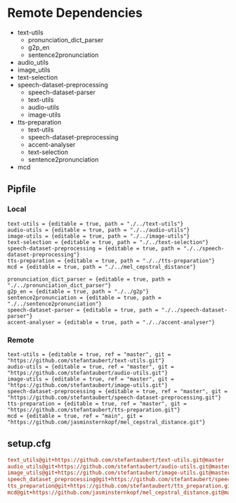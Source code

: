 # Remote Dependencies

- text-utils
  - pronunciation_dict_parser
  - g2p_en
  - sentence2pronunciation
- audio_utils
- image_utils
- text-selection
- speech-dataset-preprocessing
  - speech-dataset-parser
  - text-utils
  - audio-utils
  - image-utils
- tts-preparation
  - text-utils
  - speech-dataset-preprocessing
  - accent-analyser
  - text-selection
  - sentence2pronunciation
- mcd

## Pipfile

### Local

```Pipfile
text-utils = {editable = true, path = "./../text-utils"}
audio-utils = {editable = true, path = "./../audio-utils"}
image-utils = {editable = true, path = "./../image-utils"}
text-selection = {editable = true, path = "./../text-selection"}
speech-dataset-preprocessing = {editable = true, path = "./../speech-dataset-preprocessing"}
tts-preparation = {editable = true, path = "./../tts-preparation"}
mcd = {editable = true, path = "./../mel_cepstral_distance"}

pronunciation_dict_parser = {editable = true, path = "./../pronunciation_dict_parser"}
g2p_en = {editable = true, path = "./../g2p"}
sentence2pronunciation = {editable = true, path = "./../sentence2pronunciation"}
speech-dataset-parser = {editable = true, path = "./../speech-dataset-parser"}
accent-analyser = {editable = true, path = "./../accent-analyser"}
```

### Remote

```Pipfile
text-utils = {editable = true, ref = "master", git = "https://github.com/stefantaubert/text-utils.git"}
audio-utils = {editable = true, ref = "master", git = "https://github.com/stefantaubert/audio-utils.git"}
image-utils = {editable = true, ref = "master", git = "https://github.com/stefantaubert/image-utils.git"}
speech-dataset-preprocessing = {editable = true, ref = "master", git = "https://github.com/stefantaubert/speech-dataset-preprocessing.git"}
tts-preparation = {editable = true, ref = "master", git = "https://github.com/stefantaubert/tts-preparation.git"}
mcd = {editable = true, ref = "main", git = "https://github.com/jasminsternkopf/mel_cepstral_distance.git"}
```

## setup.cfg

```cfg
text_utils@git+https://github.com/stefantaubert/text-utils.git@master
audio_utils@git+https://github.com/stefantaubert/audio-utils.git@master
image_utils@git+https://github.com/stefantaubert/image-utils.git@master
speech_dataset_preprocessing@git+https://github.com/stefantaubert/speech-dataset-preprocessing.git@master
tts_preparation@git+https://github.com/stefantaubert/tts_preparation.git@master
mcd@git+https://github.com/jasminsternkopf/mel_cepstral_distance.git@main
```
